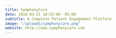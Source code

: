 ```yaml
---
title: SymphonyCare
date: 2018-03-21 10:53:00 -05:00
subtitle: A Complete Patient Engagement Platform
image: "/uploads/symphonycare.png"
website: http://www.symphonycare.com
---
```

